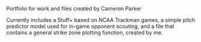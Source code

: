 Portfolio for work and files created by Cameron Parker

Currently includes a Stuff+ based on NCAA Trackman games, a simple pitch predictor model used for in-game opponent scouting, and a file that contains a general strike zone plotting function, created by me.
